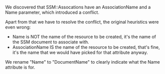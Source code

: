 We discovered that SSM::Assocations have an AssociationName and a Name parameter, which introduced a conflict.

Apart from that we have to resolve the conflict, the original heuristics were even wrong:

- Name is NOT the name of the resource to be created, it's the name of the SSM document to associate with.
- AssociationName IS the name of the resource to be created, that's fine, it's the name that we would have
picked for that attribute anyway.

We rename "Name" to "DocumentName" to clearly indicate what the Name attribute is for.
